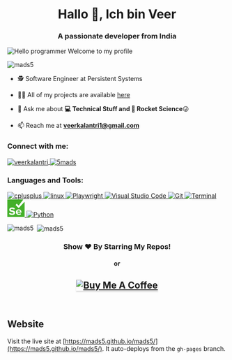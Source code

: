 <link rel="stylesheet" href="assets/css/custom.css">
<h1 align="center">Hallo 👋, Ich bin Veer</h1>
<h3 align="center">A passionate developer from India</h3>

<img alt="Hello programmer Welcome to my profile"
     src="https://img.shields.io/badge/Hello!-Welcome<3-orange.svg?style=flat&logo=github">

<p align="left"> <img src="https://komarev.com/ghpvc/?username=mads5" alt="mads5" /> </p>

- 🕵 Software Engineer at Persistent Systems

- 👨‍💻 All of my projects are available [here](https://github.com/mads5?tab=repositories)

- 💬 Ask me about **💻 Technical Stuff and 🚀 Rocket Science**😜

- 📫 Reach me at **veerkalantri1@gmail.com**

<p align="left">
<h3 align="left">Connect with me:</h3>

<a href="https://linkedin.com/in/veerkalantri" target="_blank">
  <img align="center"
       src="https://cdn.jsdelivr.net/gh/devicons/devicon@latest/icons/linkedin/linkedin-original-wordmark.svg"
       alt="veerkalantri" height="60" width="80" />
</a>

<a href="https://www.youtube.com/user/5mads" target="_blank">
  <img align="center"
       src="https://cdn.jsdelivr.net/npm/simple-icons@3.0.1/icons/youtube.svg"
       alt="5mads" height="30" width="40" />
</a>
</p>

<h3 align="left">Languages and Tools:</h3>
<p align="left">
  <a href="https://www.w3schools.com/cpp/" target="_blank">
    <img
      src="https://cdn.jsdelivr.net/gh/devicons/devicon/icons/cplusplus/cplusplus-original.svg"
      alt="cplusplus" width="40" height="40"/>
  </a>
  <a href="https://www.linux.org/" target="_blank">
    <img 
         src="https://cdn.jsdelivr.net/gh/devicons/devicon@latest/icons/linux/linux-original.svg" 
         alt="linux" width="60" height="60"/>
  </a>
     <a href="https://playwright.dev/" target="_blank">
  <img src="https://cdn.jsdelivr.net/gh/devicons/devicon/icons/playwright/playwright-original.svg"
       alt="Playwright" width="40" height="40"/>
  </a>
  <a href="https://code.visualstudio.com/" target="_blank">
  <img src="https://cdn.jsdelivr.net/gh/devicons/devicon/icons/vscode/vscode-original.svg"
       alt="Visual Studio Code" width="40" height="40"/>
  </a>
  <a href="https://git-scm.com/" target="_blank">
  <img src="https://cdn.jsdelivr.net/gh/devicons/devicon/icons/git/git-original.svg"
       alt="Git" width="40" height="40"/>
  </a>
  <a href="https://www.gnu.org/software/bash/" target="_blank">
  <img src="https://cdn.jsdelivr.net/gh/devicons/devicon/icons/bash/bash-original.svg"
       alt="Terminal" width="40" height="40"/>
  </a>
  <a href="https://www.selenium.dev/" target="_blank">
  <img src="https://raw.githubusercontent.com/SeleniumHQ/heroku-selenium/6fe2098a074d48d15678c63fd93da02ed9c9c366/selenium-green.svg"
       alt="Selenium" width="40" height="40"/>
  </a>
  <a href="https://www.python.org/" target="_blank">
  <img src="https://cdn.jsdelivr.net/gh/devicons/devicon/icons/python/python-original.svg"
       alt="Python" width="40" height="40"/>
  </a>
</p>

<p>
  <img align="left"
       src="https://github-readme-stats.vercel.app/api/top-langs/?username=mads5&layout=compact"
       alt="mads5" />
</p>

<p>&nbsp;
  <img align="center"
       src="https://github-readme-stats.vercel.app/api?username=mads5&show_icons=true"
       alt="mads5" />
</p>

<h3 align="center">Show ❤️ By Starring My Repos!</h3>
<h4 align="center"> or </h4>
<h2 align="center">
<!--   <a href="https://bmc.link/veerk" target="_blank"
     style="display:inline-flex;align-items:center;text-decoration:none;">
    <img src="
      https://raw.githubusercontent.com/mads5/mads5/master/clipboard.ico"
         width="40" height="40"
         style="margin-right:0.4em;"> -->
<a href="https://bmc.link/veerk" target="_blank"><img src="https://www.buymeacoffee.com/assets/img/custom_images/orange_img.png" alt="Buy Me A Coffee" style="height: 41px !important;width: 174px !important;box-shadow: 0px 3px 2px 0px rgba(190, 190, 190, 0.5) !important;-webkit-box-shadow: 0px 3px 2px 0px rgba(190, 190, 190, 0.5) !important;" ></a>
  </a>
</h2>
<br>


## Website

Visit the live site at [https://mads5.github.io/mads5/](https://mads5.github.io/mads5/). It auto-deploys from the `gh-pages` branch.
